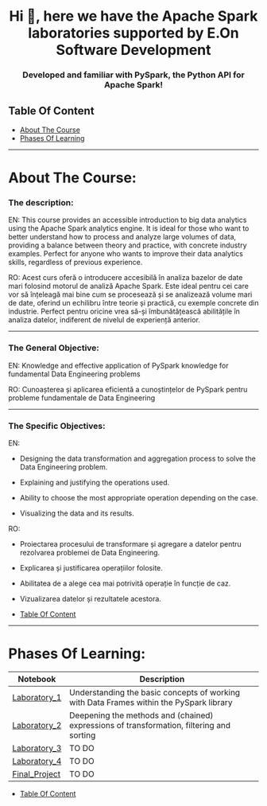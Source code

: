 <h1 align="center">Hi 👋, here we have the Apache Spark laboratories supported by E.On Software Development</h1>
<h3 align="center">Developed and familiar with PySpark, the Python API for Apache Spark!</h3>

## Table Of Content
* [About The Course](#course)
* [Phases Of Learning](#learn)

--------------------------------------------------------------------------------

<h1 id="course" align="left">About The Course:</h1>

<h3 align="left">The description:</h3>

EN: This course provides an accessible introduction to big data analytics using the Apache Spark analytics engine. It is ideal for those who want to better understand how to process and analyze large volumes of data, providing a balance between theory and practice, with concrete industry examples. Perfect for anyone who wants to improve their data analytics skills, regardless of previous experience.

RO: Acest curs oferă o introducere accesibilă în analiza bazelor de date mari folosind motorul de analiză Apache Spark. Este ideal pentru cei care vor să înțeleagă mai bine cum se procesează și se analizează volume mari de date, oferind un echilibru între teorie și practică, cu exemple concrete din industrie. Perfect pentru oricine vrea să-și îmbunătățească abilitățile în analiza datelor, indiferent de nivelul de experiență anterior.

---

<h3 align="left">The General Objective:</h3>

EN: Knowledge and effective application of PySpark knowledge for fundamental Data Engineering problems

RO: Cunoașterea și aplicarea eficientă a cunoștințelor de PySpark pentru probleme fundamentale de Data Engineering

---

<h3 align="left">The Specific Objectives:</h3>

EN: 

- Designing the data transformation and aggregation process to solve the Data Engineering problem.

- Explaining and justifying the operations used.

- Ability to choose the most appropriate operation depending on the case.

- Visualizing the data and its results.
  
RO:

- Proiectarea procesului de transformare și agregare a datelor pentru rezolvarea problemei de Data Engineering.

- Explicarea și justificarea operațiilor folosite.
    
- Abilitatea de a alege cea mai potrivită operație în funcție de caz.
    
- Vizualizarea datelor și rezultatele acestora.

* [Table Of Content](#table-of-content)

---

<h1 id="learn" align="left">Phases Of Learning:</h1>
 
| Notebook | Description |
|----------------------------------------------------------------------------------------------------------------------------------------------------------|-------------------------------------------------------------------------------------------------------------------------------------------------------------------|
| [Laboratory_1](http://nbviewer.ipython.org/github/AndromedaOMA/Advanced_Analytics_with_Apache_Spark---E.On_Software_Development/blob/main/Laboratory_1.ipynb) | Understanding the basic concepts of working with Data Frames within the PySpark library |
| [Laboratory_2](http://nbviewer.ipython.org/github/AndromedaOMA/Advanced_Analytics_with_Apache_Spark---E.On_Software_Development/blob/main/Laboratory_2.ipynb) | Deepening the methods and (chained) expressions of transformation, filtering and sorting |
| [Laboratory_3](http://nbviewer.ipython.org/github) | TO DO |
| [Laboratory_4](http://nbviewer.ipython.org/github) | TO DO |
| [Final_Project](http://nbviewer.ipython.org/github/AndromedaOMA/Advanced_Analytics_with_Apache_Spark---E.On_Software_Development/blob/main/Final_Project.ipynb) | TO DO |

* [Table Of Content](#table-of-content)

